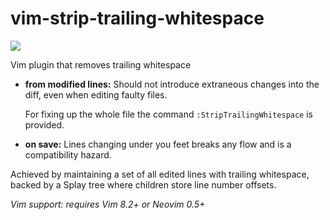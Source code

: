 # vim-strip-trailing-whitespace
![](https://github.com/axelf4/vim-strip-trailing-whitespace/workflows/test/badge.svg)

Vim plugin that removes trailing whitespace
 * **from modified lines:** Should not introduce extraneous changes into the diff, even when editing faulty files.
 
   For fixing up the whole file the command `:StripTrailingWhitespace` is provided.
 * **on save:** Lines changing under you feet breaks any flow and is a compatibility hazard.
 
Achieved by maintaining a set of all edited lines with trailing whitespace,
backed by a Splay tree where children store line number offsets.

*Vim support: requires Vim 8.2+ or Neovim 0.5+*
